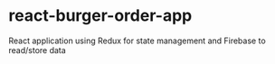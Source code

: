 # react-burger-order-app
React application using Redux for state management and Firebase to read/store data
